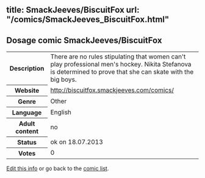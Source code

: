 title: SmackJeeves/BiscuitFox
url: "/comics/SmackJeeves_BiscuitFox.html"
---
Dosage comic SmackJeeves/BiscuitFox
-----------------------------------------

<p id="msg"></p>
<script type="text/javascript">
if (window.location.search === '?edit_info_mail=sent_ok') {
  var elem = document.getElementById("msg");
  elem.innerHTML = 'Edited information sucessfully sent for review, which is usually done daily. Thanks!';
  elem.className = 'ok';
}
</script>
<table class="comicinfo">
<tr>
<th>Description</th><td>There are no rules stipulating that women can't play professional men's hockey. Nikita Stefanova is determined to prove that she can skate with the big boys.</td>
</tr>
<tr>
<th>Website</th><td><a href="http://biscuitfox.smackjeeves.com/comics/">http://biscuitfox.smackjeeves.com/comics/</a></td>
</tr>
<tr>
<th>Genre</th><td>Other</td>
</tr>
<tr>
<th>Language</th><td>English</td>
</tr>
<tr>
<th>Adult content</th><td>no</td>
</tr>
<tr>
<th>Status</th><td>ok on 18.07.2013</td>
</tr>
<tr>
<th>Votes</th><td>0</td>
</tr>
</table>

[Edit this info](SmackJeeves_BiscuitFox_edit.html) or go back to the [comic list](../comic-index.html).
